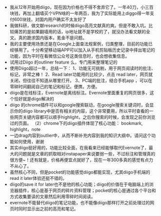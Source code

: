 - 我从12年开始用diigo，现在因为价格也不得不舍弃它了。一年40刀，小三百块钱，再加上翻墙买个VPN啥的一年两百，我为了实际能用上diggo得一年支付600块钱，对国内用户确实不太友好了
- 我做科研，做文献research的时候diigo高亮文献真的爽。但是不敢入坑。比较痛苦的是如果翻墙用的话，ip地址就不是学校的了，就没办法看文献的全文。真的跪求国内版本，氪金不是问题。
- 我的主要使用场景还是在Google上面查法规案例，归类整理，目前的功能已经够用了。十分希望移动端APP可以加入从手机剪贴板历史记录中择出笔记的功能，因为平时在看微信公众号这类信息时，也会想收集信息。
- 试用过Diigo 的outliner feature 么，专门用来整理笔记的
- 使用Diigo超过一年，总结一下： 1、功能无可挑剔，用于网页阅读时的批注、标记，非常之棒！ 2、Read later功能用的比较少，点击 read later，网页就关闭，但往往不知道从哪里打开。 3、PC端的批注，结合手机app ，可以在零碎时间翻阅自己的笔记和标记，便携，方便。
- diigo是在线标注，Evernote是离线标注。Evernote里面重复的网页很多，这个恰好就是diigo解决的
- diigo 的chrome插件可以和google搜索联动，在google搜索关键词时，会显示你的diigo library中是否有相关的内容，这个非常要用，所以平时查看的一些网页关键内容都可以顺手highlight，之后你搜索的时候，会发现之前你浏览过的页面。 （2）chrome下的diigo插件体现了核心功能： bookmark, highlight，note
- 一边drag内容到outlier中，从而不断补充内容到我的知识大纲中。请问这个功能如何使用，谢谢
- 其实diigo挺好用的，功能比较全面，在我看来已经能够取代Evernote了，最大的问题就是文章的抓取相对instapaper来说要弱一些，不过标注和管理真的很方便~！还有就是，价格再便宜点就好了，现在一年300多真的感觉有点力不从心了。
- 虽然核心不同，但是pocket的功能感觉diigo都能实现，尤其diigo手机端的read it later体验还挺不错的。
- diigo的save it for later也不是他的核心功能；diigo的价值在于电脑端上的浏览器插件，核心是基于网页的碎片资料管理；pocket的核心是通过各个平台和方式收集要读的文章然后利用零碎时间阅读。
- evernote不能替代diigo的笔记功能，也不能像diigo那样打开之前处理过的网页时同时显示出之前的高亮和笔记。